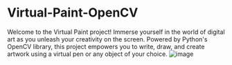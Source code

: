 # Virtual-Paint-OpenCV
Welcome to the Virtual Paint project! Immerse yourself in the world of digital art as you unleash your creativity on the screen. Powered by Python's OpenCV library, this project empowers you to write, draw, and create artwork using a virtual pen or any object of your choice.
![image](https://github.com/RushirajChaudhari/Virtual-Paint-OpenCV/assets/121963927/1b522f13-2a2d-41da-ae5c-031d39ddd518)

